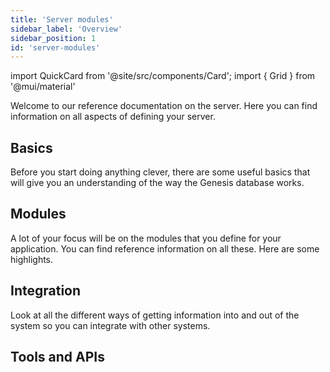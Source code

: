 ```yaml
---
title: 'Server modules'
sidebar_label: 'Overview'
sidebar_position: 1
id: 'server-modules'
---
```


import QuickCard from '@site/src/components/Card';
import { Grid } from '@mui/material'

Welcome to our reference documentation on the server. Here you can find information on all aspects of defining your server.

## Basics
Before you start doing anything clever, there are some useful basics that will give you an understanding of the way the Genesis database works.

<Grid container>
    <Grid item xs={12} md={4} sx={{padding: '1%'}}>
        <QuickCard heading="Configuring your application" link="../server/configuring-runtime/introduction/" text="There is a group of essential files that control the characteristics of each module in the application. ">
        </QuickCard>
    </Grid>
    <Grid item xs={12} md={4} sx={{padding: '1%'}}>
        <QuickCard heading="Changing the database technology" link="../server/configuring-runtime/setting-the-database-technology" text="If you are using a different database technology than the default, then it is vital that is set up correctly.">
        </QuickCard>
    </Grid>
</Grid>

## Modules 
A lot of your focus will be on the modules that you define for your application. You can find reference information on all these. Here are some highlights.

<Grid container>
    <Grid item xs={12} md={4} sx={{padding: '1%'}}>
        <QuickCard heading="Request Server" link="../server/request-server/introduction/" text="Expose resources to the front end for supplying static data.">
        </QuickCard>
    </Grid>
    <Grid item xs={12} md={4} sx={{padding: '1%'}}>
        <QuickCard heading="Data Server" link="../server/data-server/introduction/" text="Expose resources to the front end for supplying streaming data.">
        </QuickCard>
    </Grid>
    <Grid item xs={12} md={4} sx={{padding: '1%'}}>
        <QuickCard heading="Event Handler" link="../server/event-handler/introduction/" text="Define business logic For every event on the application.">
        </QuickCard>
    </Grid>
    <Grid item xs={12} md={4} sx={{padding: '1%'}}>
        <QuickCard heading="Access control" link="../server/access-control/introduction/" text="Control access to the system and authorisation to view information and use features. ">
        </QuickCard>
    </Grid>
    <Grid item xs={12} md={4} sx={{padding: '1%'}}>
        <QuickCard heading="State Machine" link="../server/state-machine/introduction/" text="Define the possible states of a trade or order, and how they can move from one state to another. ">
        </QuickCard>
    </Grid>
    <Grid item xs={12} md={4} sx={{padding: '1%'}}>
        <QuickCard heading="Consolidator" link="../server/consolidator/introduction/" text="Aggregate data, such as trades to date for an order, and perform other calculations.">
        </QuickCard>
    </Grid>
</Grid>

## Integration

Look at all the different ways of getting information into and out of the system so you can integrate with other systems. 

<Grid container>
    <Grid item xs={12} md={6} sx={{padding: '1%'}}>
        <QuickCard heading="Data Pipeline" link="../server/integration/data-pipeline/introduction/" text="Look at the module for ingesting data from external systems.">
        </QuickCard>
    </Grid>
    <Grid item xs={12} md={6} sx={{padding: '1%'}}>
        <QuickCard heading="State Machine" link="../server/state-machine/introduction/" text="Define the possible states of a trade or order, and how they can move from one state to another.">
        </QuickCard>
    </Grid>    
</Grid>

## Tools and APIs


<Grid container>
    <Grid item xs={12} md={4} sx={{padding: '1%'}}>
        <QuickCard heading="Code snippets" link="../server/tooling/code-snippets/" text="Code snippets for a number of requirements. Just copy and amend. ">
        </QuickCard>
    </Grid>
    <Grid item xs={12} md={4} sx={{padding: '1%'}}>
        <QuickCard heading="API reference" link="../server/api-reference/overview/" text="APIs enable you to provide custom functionality or business logic.">
        </QuickCard>
    </Grid>    
</Grid>







